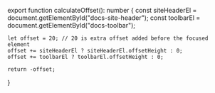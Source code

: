 export function calculateOffset(): number {
    const siteHeaderEl = document.getElementById("docs-site-header");
    const toolbarEl = document.getElementById("docs-toolbar");

    let offset = 20; // 20 is extra offset added before the focused element
    offset += siteHeaderEl ? siteHeaderEl.offsetHeight : 0;
    offset += toolbarEl ? toolbarEl.offsetHeight : 0;

    return -offset;
}